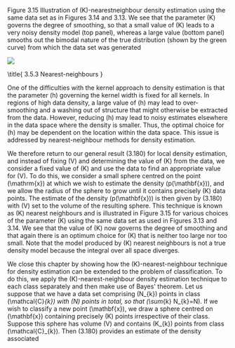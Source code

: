 Figure 3.15 Illustration of \(K\)-nearestneighbour density estimation using the same data set as in Figures 3.14 and 3.13. We see that the parameter \(K\) governs the degree of smoothing, so that a small value of \(K\) leads to a very noisy density model (top panel), whereas a large value (bottom panel) smooths out the bimodal nature of the true distribution (shown by the green curve) from which the data set was generated

![](https://cdn.mathpix.com/cropped/2024_05_13_6ed6c0d1a6c56c334c29g-1.jpg?height=511&width=628&top_left_y=245&top_left_x=956)

\title{
3.5.3 Nearest-neighbours
}

One of the difficulties with the kernel approach to density estimation is that the parameter \(h\) governing the kernel width is fixed for all kernels. In regions of high data density, a large value of \(h\) may lead to over-smoothing and a washing out of structure that might otherwise be extracted from the data. However, reducing \(h\) may lead to noisy estimates elsewhere in the data space where the density is smaller. Thus, the optimal choice for \(h\) may be dependent on the location within the data space. This issue is addressed by nearest-neighbour methods for density estimation.

We therefore return to our general result (3.180) for local density estimation, and instead of fixing \(V\) and determining the value of \(K\) from the data, we consider a fixed value of \(K\) and use the data to find an appropriate value for \(V\). To do this, we consider a small sphere centred on the point \(\mathrm{x}\) at which we wish to estimate the density \(p(\mathbf{x})\), and we allow the radius of the sphere to grow until it contains precisely \(K\) data points. The estimate of the density \(p(\mathbf{x})\) is then given by (3.180) with \(V\) set to the volume of the resulting sphere. This technique is known as \(K\) nearest neighbours and is illustrated in Figure 3.15 for various choices of the parameter \(K\) using the same data set as used in Figures 3.13 and 3.14. We see that the value of \(K\) now governs the degree of smoothing and that again there is an optimum choice for \(K\) that is neither too large nor too small. Note that the model produced by \(K\) nearest neighbours is not a true density model because the integral over all space diverges.

We close this chapter by showing how the \(K\)-nearest-neighbour technique for density estimation can be extended to the problem of classification. To do this, we apply the \(K\)-nearest-neighbour density estimation technique to each class separately and then make use of Bayes' theorem. Let us suppose that we have a data set comprising \(N_{k}\) points in class \(\mathcal{C}_{k}\) with \(N\) points in total, so that \(\sum_{k} N_{k}=N\). If we wish to classify a new point \(\mathbf{x}\), we draw a sphere centred on \(\mathbf{x}\) containing precisely \(K\) points irrespective of their class. Suppose this sphere has volume \(V\) and contains \(K_{k}\) points from class \(\mathcal{C}_{k}\). Then (3.180) provides an estimate of the density associated